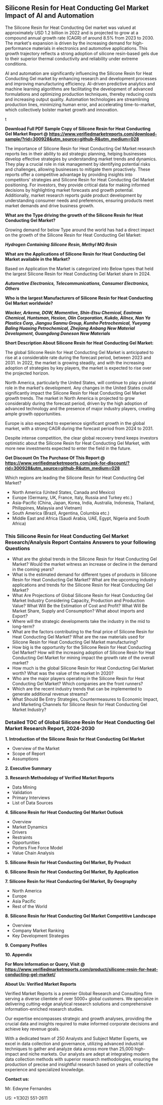 <h2>Silicone Resin for Heat Conducting Gel Market Impact of AI and Automation</h2><p>The Silicone Resin for Heat Conducting Gel market was valued at approximately USD 1.2 billion in 2022 and is projected to grow at a compound annual growth rate (CAGR) of around 8.5% from 2023 to 2030. The market's expansion is driven by the increasing demand for high-performance materials in electronics and automotive applications. This growth trajectory reflects a strong adoption of silicone resin-based gels due to their superior thermal conductivity and reliability under extreme conditions.</p><p>AI and automation are significantly influencing the Silicone Resin for Heat Conducting Gel market by enhancing research and development processes and improving manufacturing efficiency. AI-driven predictive analytics and machine learning algorithms are facilitating the development of advanced formulations and optimizing production techniques, thereby reducing costs and increasing output quality. Automation technologies are streamlining production lines, minimizing human error, and accelerating time-to-market, which collectively bolster market growth and innovation.</p>t</p><p id="" class=""><strong>Download Full PDF Sample Copy of Silicone Resin for Heat Conducting Gel Market Report @ <a href="https://www.verifiedmarketreports.com/download-sample/?rid=300928&utm_source=github-R&utm_medium=028" target="_blank">https://www.verifiedmarketreports.com/download-sample/?rid=300928&utm_source=github-R&utm_medium=028</a></strong></p><p>The importance of&nbsp;Silicone Resin for Heat Conducting Gel Market research reports lies in their ability to aid strategic planning, helping businesses develop effective strategies by understanding market trends and dynamics. They play a crucial role in risk management by identifying potential risks and challenges, allowing businesses to mitigate them proactively. These reports offer a competitive advantage by providing insights into competitors' strategies and Silicone Resin for Heat Conducting Gel Market positioning. For investors, they provide critical data for making informed decisions by highlighting market forecasts and growth potential. Additionally, market research reports guide product development by understanding consumer needs and preferences, ensuring products meet market demands and drive business growth.</p><p><strong>What are the&nbsp;Type driving the growth of the Silicone Resin for Heat Conducting Gel Market?</strong></p><p id="" class="">Growing demand for below Type around the world has had a direct impact on the growth of the Silicone Resin for Heat Conducting Gel Market:</p><em><strong>Hydrogen Containing Silicone Resin, Methyl MQ Resin</strong></em></p><strong>What are the&nbsp;Applications&nbsp;of Silicone Resin for Heat Conducting Gel Market available in the Market?</strong></p><p id="" class="">Based on Application the Market is categorized into Below types that held the largest Silicone Resin for Heat Conducting Gel Market share In 2024.</p><em><strong>Automotive Electronics, Telecommunications, Consumer Electronics, Others</strong></em></p><strong>Who is the largest Manufacturers of Silicone Resin for Heat Conducting Gel Market worldwide?</strong></p><p><em><strong>Wacker, Arkema, DOW, Momentive, Shin-Etsu Chemical, Eastman Chemical, Huntsman, Hexion, Olin Corporation, Kukdo, Allnex, Nan Ya Plastics Corp, Jiangsu Sanmu Group, Kumho Petrochemical, Yueyang Baling Huaxing Petrochemical, Zhejiang Anbang New Material Development, Guangdong Doneson New Materials</strong></em></p><p id="" class=""><strong>Short Description About Silicone Resin for Heat Conducting Gel Market:</strong></p><p>The global Silicone Resin for Heat Conducting Gel Market is anticipated to rise at a considerable rate during the forecast period, between 2023 and 2031. In 2022, the market is growing steadily, and with the increasing adoption of strategies by key players, the market is expected to rise over the projected horizon.</p><p>North America, particularly the United States, will continue to play a pivotal role in the market's development. Any changes in the United States could significantly impact the Silicone Resin for Heat Conducting Gel Market growth trends. The market in North America is projected to grow considerably during the forecast period, driven by the high adoption of advanced technology and the presence of major industry players, creating ample growth opportunities.</p><p>Europe is also expected to experience significant growth in the global market, with a strong CAGR during the forecast period from 2024 to 2031.</p><p>Despite intense competition, the clear global recovery trend keeps investors optimistic about the Silicone Resin for Heat Conducting Gel Market, with more new investments expected to enter the field in the future.</p><p id="" class=""><strong>Get Discount On The Purchase Of This Report @ <a href="https://www.verifiedmarketreports.com/ask-for-discount/?rid=300928&utm_source=github-R&utm_medium=028" target="_blank">https://www.verifiedmarketreports.com/ask-for-discount/?rid=300928&utm_source=github-R&utm_medium=028</a></strong></p>Which regions are leading the Silicone Resin for Heat Conducting Gel Market?</p><ul><li>North America (United States, Canada and Mexico)</li><li>Europe (Germany, UK, France, Italy, Russia and Turkey etc.)</li><li>Asia-Pacific (China, Japan, Korea, India, Australia, Indonesia, Thailand, Philippines, Malaysia and Vietnam)</li><li>South America (Brazil, Argentina, Columbia etc.)</li><li>Middle East and Africa (Saudi Arabia, UAE, Egypt, Nigeria and South Africa)</li></ul><h3 id="" class="">This Silicone Resin for Heat Conducting Gel Market Research/Analysis Report Contains Answers to your following Questions</h3><ul><li>What are the global trends in the Silicone Resin for Heat Conducting Gel Market? Would the market witness an increase or decline in the demand in the coming years?</li><li>What is the estimated demand for different types of products in Silicone Resin for Heat Conducting Gel Market? What are the upcoming industry applications and trends for the Silicone Resin for Heat Conducting Gel Market?</li><li>What Are Projections of Global Silicone Resin for Heat Conducting Gel Market Industry Considering Capacity, Production and Production Value? What Will Be the Estimation of Cost and Profit? What Will Be Market Share, Supply and Consumption? What about imports and Export?</li><li>Where will the strategic developments take the industry in the mid to long-term?</li><li>What are the factors contributing to the final price of Silicone Resin for Heat Conducting Gel Market? What are the raw materials used for Silicone Resin for Heat Conducting Gel Market manufacturing?</li><li>How big is the opportunity for the Silicone Resin for Heat Conducting Gel Market? How will the increasing adoption of Silicone Resin for Heat Conducting Gel Market for mining impact the growth rate of the overall market?</li><li>How much is the global Silicone Resin for Heat Conducting Gel Market worth? What was the value of the market In 2020?</li><li>Who are the major players operating in the Silicone Resin for Heat Conducting Gel Market? Which companies are the front runners?</li><li>Which are the recent industry trends that can be implemented to generate additional revenue streams?</li><li>What Should Be Entry Strategies, Countermeasures to Economic Impact, and Marketing Channels for Silicone Resin for Heat Conducting Gel Market Industry?</li></ul><h3 id="" class="">Detailed TOC of Global Silicone Resin for Heat Conducting Gel Market Research Report, 2024-2030</h3><p id="" class=""><strong>1. Introduction of the Silicone Resin for Heat Conducting Gel Market</strong></p><ul><li>Overview of the Market</li><li>Scope of Report</li><li>Assumptions</li></ul><p id="" class=""><strong>2. Executive Summary</strong></p><p id="" class=""><strong>3. Research Methodology of Verified Market Reports</strong></p><ul><li>Data Mining</li><li>Validation</li><li>Primary Interviews</li><li>List of Data Sources</li></ul><p id="" class=""><strong>4. Silicone Resin for Heat Conducting Gel Market Outlook</strong></p><ul><li>Overview</li><li>Market Dynamics</li><li>Drivers</li><li>Restraints</li><li>Opportunities</li><li>Porters Five Force Model</li><li>Value Chain Analysis</li></ul><p id="" class=""><strong>5. Silicone Resin for Heat Conducting Gel Market, By Product</strong></p><p id="" class=""><strong>6. Silicone Resin for Heat Conducting Gel Market, By Application</strong></p><p id="" class=""><strong>7. Silicone Resin for Heat Conducting Gel Market, By Geography</strong></p><ul><li>North America</li><li>Europe</li><li>Asia Pacific</li><li>Rest of the World</li></ul><p id="" class=""><strong>8. Silicone Resin for Heat Conducting Gel Market Competitive Landscape</strong></p><ul><li>Overview</li><li>Company Market Ranking</li><li>Key Development Strategies</li></ul><p id="" class=""><strong>9. Company Profiles</strong></p><p id="" class=""><strong>10. Appendix</strong></p><p id="" class=""><strong>For More Information or Query, Visit @ <a href="https://www.verifiedmarketreports.com/product/silicone-resin-for-heat-conducting-gel-market/" target="_blank">https://www.verifiedmarketreports.com/product/silicone-resin-for-heat-conducting-gel-market/</a></strong></p><p id="" class=""><strong>About Us: Verified Market Reports</strong></p><p id="" class="">Verified Market Reports is a premier Global Research and Consulting firm serving a diverse clientele of over 5000+ global customers. We specialize in delivering cutting-edge analytical research solutions and comprehensive information-enriched research studies.</p><p id="" class="">Our expertise encompasses strategic and growth analyses, providing the crucial data and insights required to make informed corporate decisions and achieve key revenue goals.</p><p id="" class="">With a dedicated team of 250 Analysts and Subject Matter Experts, we excel in data collection and governance, utilizing advanced industrial techniques to gather and analyze data across more than 25,000 high-impact and niche markets. Our analysts are adept at integrating modern data collection methods with superior research methodologies, ensuring the production of precise and insightful research based on years of collective experience and specialized knowledge.</p><p id="" class=""><strong>Contact us:</strong></p><p id="" class="">Mr. Edwyne Fernandes</p><p id="" class="">US: +1(302) 551-2611</p>